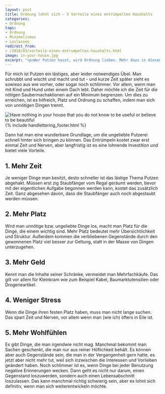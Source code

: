 ```yaml
---
layout: post
title: Ordnung lohnt sich – 5 Vorteile eines entrümpelten Haushalts
categories:
- Ordnung
tags:
- Ordnung
- Minimalismus
- Loslassen
redirect_from:
- /2018/03/vorteile-eines-entrumpelten-haushalts.html
image: in-your-house.jpg
excerpt: "<p>Wer Putzen hasst, wird Ordnung lieben. Mehr dazu in diesem Beitrag, in dem ich aus dem Putzmuffel-Nähkästchen plaudere.</p>"
---
```


Für mich ist Putzen ein lästiges, aber leider notwendiges Übel.
Man schrubbt und wischt und macht und tut - und kurze Zeit später sieht
es sowieso aus wie vorher, oder sogar noch schlimmer. Vor allem, wenn
man mit Kind und Hund unter einem Dach lebt. Daher möchte ich die Zeit
für die nötigen Saubermachaktionen auf ein Minimum begrenzen. Um dies zu
erreichen, ist es hilfreich, Platz und Ordnung zu schaffen, indem man
sich von unnötigen Dingen trennt.

![Have nothing in your house that you do not know to be useful or believe to be beautiful]({{site.baseurl}}/assets/img/posts/in-your-house.jpg)
{% include handlettering_footer.html %}

Dann hat man eine wunderbare Grundlage, um die ungeliebte Putzerei
schnell hinter sich bringen zu können. Das Entrümpeln kostet zwar erst
einmal Zeit und Nerven, aber langfristig ist es eine lohnende
Investition und bietet viele Vorteile.

## 1. Mehr Zeit

Je weniger Dinge man besitzt, desto schneller ist das lästige Thema
Putzen abgehakt. Müssen erst zig Staubfänger vom Regal geräumt werden,
bevor mit der eigentlichen Aufgabe begonnen werden kann, kostet das
zusätzlich Zeit. Ganz abgesehen davon, dass die Staubfänger auch noch
abgestaubt werden müssen.

## 2. Mehr Platz

Wird man unnötige bzw. ungeliebte Dinge los, macht man Platz für die
Dinge, die einem wichtig sind. Mehr Platz bedeutet mehr
Übersichtlichkeit und Struktur. Außerdem kommen die verbliebenen
Gegenstände durch den gewonnenen Platz viel besser zur Geltung, statt in
der Masse von Dingen unterzugehen.

## 3. Mehr Geld

Kennt man die Inhalte seiner Schränke, vermeidet man Mehrfachkäufe. Das
gilt vor allem für Kleinkram wie zum Beispiel Kabel, Baumarktutensilien
oder Drogerieartikel.

## 4. Weniger Stress

Wenn die Dinge ihren festen Platz haben, muss man nicht lange suchen.
Das spart Zeit und Nerven, vor allem wenn man (wie ich) öfters in Eile
ist.

## 5. Mehr Wohlfühlen

Es gibt Dinge, die man irgendwie nicht mag. Manchmal bekommt man Sachen
geschenkt, die man nur aus reiner Höflichkeit behält. Es können aber
auch Gegenstände sein, die man in der Vergangenheit gern hatte, es jetzt
aber nicht mehr tut, weil sich inzwischen die Interessen und Vorlieben
geändert haben. Noch schlimmer ist es, wenn Dinge bei jeder Benutzung
negative Erinnerungen wecken. Dann geht es nicht nur darum, einen
Gegenstand loszuwerden, sondern auch einen Lebensabschnitt loszulassen.
Das kann manchmal richtig schwierig sein, aber es lohnt sich definitiv,
wenn man sich weiterentwickeln möchte.
